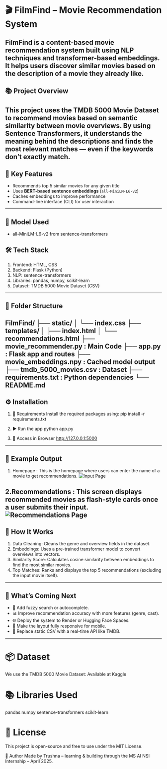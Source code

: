# 🎬 FilmFind – Movie Recommendation System

FilmFind is a **content-based movie recommendation system** built using NLP techniques and transformer-based embeddings. It helps users discover similar movies based on the description of a movie they already like.
---

## 📚 Project Overview

This project uses the **TMDB 5000 Movie Dataset** to recommend movies based on semantic similarity between movie overviews. By using **Sentence Transformers**, it understands the meaning behind the descriptions and finds the most relevant matches — even if the keywords don’t exactly match.
---

## 🚀 Key Features
-  Recommends top 5 similar movies for any given title
-  Uses **BERT-based sentence embeddings** (`all-MiniLM-L6-v2`)
-  Caches embeddings to improve performance
-  Command-line interface (CLI) for user interaction
---
## 🧠 Model Used
- all-MiniLM-L6-v2 from sentence-transformers

## 🛠️ Tech Stack
1. Frontend: HTML, CSS
2. Backend: Flask (Python)
3. NLP: sentence-transformers
4. Libraries: pandas, numpy, scikit-learn
5. Dataset: TMDB 5000 Movie Dataset (CSV)
---
## 📁 Folder Structure
    
FilmFind/
├── static/
│ └── index.css 
├── templates/
│ ├── index.html 
│ └── recommendations.html 
├── movie_recommender.py  : Main Code
├── app.py                : Flask app and routes
├── movie_embeddings.npy  : Cached model output
├── tmdb_5000_movies.csv  : Dataset 
├── requirements.txt      : Python dependencies
└── README.md    
---
## ⚙️ Installation
1. 🔧 Requirements
Install the required packages using:  pip install -r requirements.txt

2. ▶️ Run the app
python app.py

3. 🛜 Access in Browser
http://127.0.0.1:5000
---

## 📌 Example Output
1. Homepage : This is the homepage where users can enter the name of a movie to get recommendations.
![Input Page](input_form.png.png)

2.Recommendations : This screen displays recommended movies as flash-style cards once a user submits their input.
![Recommendations Page](recommendations.png.png)
---

## 🧠 How It Works
1. Data Cleaning: Cleans the genre and overview fields in the dataset.
2. Embeddings: Uses a pre-trained transformer model to convert overviews into vectors.
3. Similarity Score: Calculates cosine similarity between embeddings to find the most similar movies.
4. Top Matches: Ranks and displays the top 5 recommendations (excluding the input movie itself).

---
## 🚀 What’s Coming Next
- 🎯 Add fuzzy search or autocomplete.
- 📊 Improve recommendation accuracy with more features (genre, cast).
- 🌐 Deploy the system to Render or Hugging Face Spaces.
- 📱 Make the layout fully responsive for mobile.
- 🧠 Replace static CSV with a real-time API like TMDB.

---

# 📦 Dataset
We use the TMDB 5000 Movie Dataset:
Available at Kaggle

# 📚 Libraries Used
pandas
numpy
sentence-transformers
scikit-learn

# 🔐 License
This project is open-source and free to use under the MIT License.

👤 Author
Made by Trushna – learning & building through the MS AI NSI Internship – April 2025.

